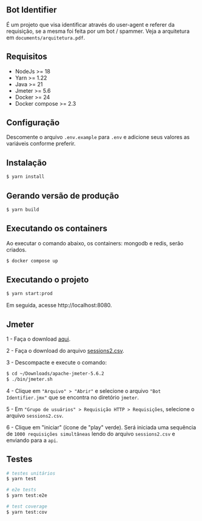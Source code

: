 ## Bot Identifier

É um projeto que visa identificar através do user-agent e referer da requisição, se a mesma foi feita por um bot / spammer. Veja a arquitetura em `documents/arquitetura.pdf`.

## Requisitos

- NodeJs >= 18
- Yarn >= 1.22
- Java >= 21
- Jmeter >= 5.6
- Docker >= 24
- Docker compose >= 2.3

## Configuração

Descomente o arquivo `.env.example` para `.env` e adicione seus valores as variáveis conforme preferir.

## Instalação

```bash
$ yarn install
```

## Gerando versão de produção

```bash
$ yarn build
```

## Executando os containers

Ao executar o comando abaixo, os containers: mongodb e redis, serão criados.

```bash
$ docker compose up
```

## Executando o projeto

```bash
$ yarn start:prod
```
Em seguida, acesse http://localhost:8080.

## Jmeter
1 - Faça o download [aqui](https://dlcdn.apache.org//jmeter/binaries/apache-jmeter-5.6.2.tgz).

2 - Faça o download do arquivo [sessions2.csv](https://vturb-labs.s3.amazonaws.com/challenges/sessions2.csv).

3 - Descompacte e execute o comando:

```bash
$ cd ~/Downloads/apache-jmeter-5.6.2
$ ./bin/jmeter.sh
```

4 - Clique em `"Arquivo" > "Abrir"` e selecione o arquivo `"Bot Identifier.jmx"` que se encontra no diretório `jmeter`.

5 - Em `"Grupo de usuários" > Requisição HTTP > Requisições`, selecione o arquivo `sessions2.csv`.

6 - Clique em "iniciar" (ícone de "play" verde). Será iniciada uma sequência de `1000 requisições simultâneas` lendo do arquivo `sessions2.csv` e enviando para a `api`.

## Testes

```bash
# testes unitários
$ yarn test

# e2e tests
$ yarn test:e2e

# test coverage
$ yarn test:cov
```
